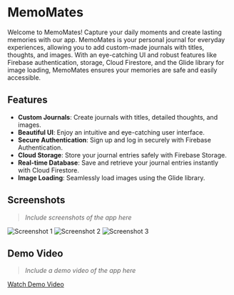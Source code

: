 # MemoMates

Welcome to MemoMates! Capture your daily moments and create lasting memories with our app. MemoMates is your personal journal for everyday experiences, allowing you to add custom-made journals with titles, thoughts, and images. With an eye-catching UI and robust features like Firebase authentication, storage, Cloud Firestore, and the Glide library for image loading, MemoMates ensures your memories are safe and easily accessible.

## Features

- **Custom Journals**: Create journals with titles, detailed thoughts, and images.
- **Beautiful UI**: Enjoy an intuitive and eye-catching user interface.
- **Secure Authentication**: Sign up and log in securely with Firebase Authentication.
- **Cloud Storage**: Store your journal entries safely with Firebase Storage.
- **Real-time Database**: Save and retrieve your journal entries instantly with Cloud Firestore.
- **Image Loading**: Seamlessly load images using the Glide library.

## Screenshots

> *Include screenshots of the app here*

![Screenshot 1](https://drive.google.com/file/d/16xDwLY_My0iqdUOjFWAd5A3bQpU0QiFb/view?usp=drive_link)
![Screenshot 2](path/to/screenshot2.png)
![Screenshot 3](path/to/screenshot3.png)

## Demo Video

> *Include a demo video of the app here*

[Watch Demo Video](path/to/demo_video.mp4)
